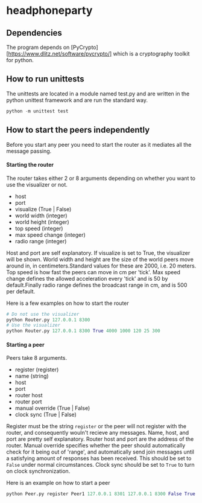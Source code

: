 # headphoneparty

## Dependencies
The program depends on [PyCrypto][https://www.dlitz.net/software/pycrypto/] which is a cryptography toolkit for python.

## How to run unittests
The unittests are located in a module named test.py and are written in the python unittest framework and are run the standard way.

```python
python -m unittest test
```

## How to start the peers independently
Before you start any peer you need to start the router as it mediates all the message passing.

#### Starting the router
The router takes either 2 or 8 arguments depending on whether you want to use the visualizer or not.

* host
* port
* visualize (True | False)
* world width (integer)
* world height (integer)
* top speed (integer)
* max speed change (integer)
* radio range (integer)

Host and port are self explanatory. If visualize is set to True, the visualizer will be shown. World width and height are the size of the world peers move around in, in centimeters.Standard values for these are 2000, i.e. 20 meters. Top speed is how fast the peers can move in cm per 'tick'. Max speed change defines the allowed acceleration every 'tick' and is 50 by default.Finally radio range defines the broadcast range in cm, and is 500 per default.

Here is a few examples on how to start the router

```python
# Do not use the visualizer
python Router.py 127.0.0.1 8300
# Use the visualizer
python Router.py 127.0.0.1 8300 True 4000 1000 120 25 300
```

#### Starting a peer
Peers take 8 arguments.

* register (register)
* name (string)
* host
* port
* router host
* router port
* manual override (True | False)
* clock sync (True | False)

Register must be the string `register` or the peer will not register with the router, and consequently wouln't recieve any messages. Name, host, and port are pretty self explanatory. Router host and port are the address of the router. Manual override specifies whether the peer should automatically check for it being out of 'range', and automatically send join messages until a satisfying amount of responses has been received. This should be set to `False` under normal circumstances. Clock sync should be set to `True` to turn on clock synchronization.

Here is an example on how to start a peer

```python
python Peer.py register Peer1 127.0.0.1 8301 127.0.0.1 8300 False True
```
